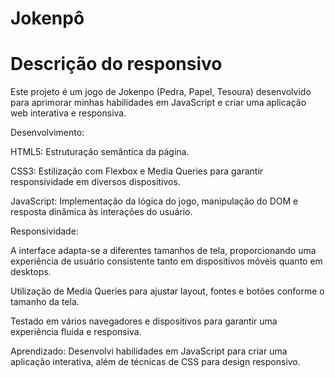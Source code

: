# Jokenpô
# Descrição do responsivo 
Este projeto é um jogo de Jokenpo (Pedra, Papel, Tesoura) desenvolvido para aprimorar minhas habilidades em JavaScript e criar uma aplicação web interativa e responsiva.

Desenvolvimento:

HTML5: Estruturação semântica da página.

CSS3: Estilização com Flexbox e Media Queries para garantir responsividade em diversos dispositivos.

JavaScript: Implementação da lógica do jogo, manipulação do DOM e resposta dinâmica às interações do usuário.

Responsividade:

A interface adapta-se a diferentes tamanhos de tela, proporcionando uma experiência de usuário consistente tanto em dispositivos móveis quanto em desktops.

Utilização de Media Queries para ajustar layout, fontes e botões conforme o tamanho da tela.

Testado em vários navegadores e dispositivos para garantir uma experiência fluida e responsiva.

Aprendizado: Desenvolvi habilidades em JavaScript para criar uma aplicação interativa, além de técnicas de CSS para design responsivo.
